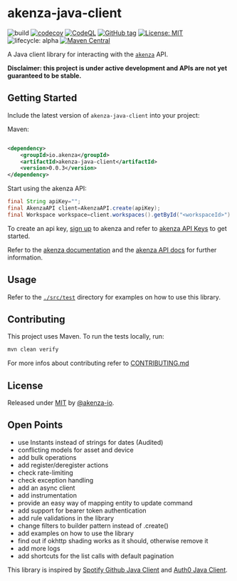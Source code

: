 # akenza-java-client

![build](https://github.com/akenza-io/akenza-java-client/actions/workflows/pullrequest.yml/badge.svg?query=branch%3Amain)
[![codecov](https://codecov.io/github/akenza-io/akenza-java-client/branch/main/graph/badge.svg?token=MHT923B1BC)](https://codecov.io/github/akenza-io/akenza-java-client)
[![CodeQL](https://github.com/akenza-io/akenza-java-client/workflows/CodeQL/badge.svg)](https://github.com/akenza-io/akenza-java-client/actions?query=workflow%3ACodeQL "Code quality workflow status")
[![GitHub tag](https://img.shields.io/github/tag/akenza-io/akenza-java-client?include_prereleases=&sort=semver&color=blue)](https://github.com/akenza-io/akenza-java-client/releases/)
[![License: MIT](https://img.shields.io/badge/License-MIT-blue.svg)](https://opensource.org/licenses/MIT)
![lifecycle: alpha](https://img.shields.io/badge/lifecycle-alpha-cf3d26.svg)
[![Maven Central](https://img.shields.io/maven-central/v/io.akenza/akenza-java-client)](https://search.maven.org/artifact/io.akenza/akenza-java-client)

A Java client library for interacting with the [`akenza`](https://akenza.io/) API.

**Disclaimer: this project is under active development and APIs are not yet guaranteed to be stable.**

## Getting Started

Include the latest version of `akenza-java-client` into your project:

Maven:

```xml

<dependency>
    <groupId>io.akenza</groupId>
    <artifactId>akenza-java-client</artifactId>
    <version>0.0.3</version>
</dependency>
```

Start using the akenza API:

```java
final String apiKey="";
final AkenzaAPI client=AkenzaAPI.create(apiKey);
final Workspace workspace=client.workspaces().getById("<workspaceId>").execute();
```

To create an api key, [sign up](https://auth.akenza.io/register) to  akenza and refer to [akenza API Keys](https://docs.akenza.io/api-reference/api-documentation#api-keys) to get started.

Refer to the [akenza documentation](https://docs.akenza.io/) and the [akenza API docs](https://docs.api.akenza.io/) for further information.

## Usage

Refer to the [`./src/test`](./src/test) directory for examples on how to use this library.

## Contributing

This project uses Maven. To run the tests locally, run:

```bash
mvn clean verify
```

For more infos about contributing refer to [CONTRIBUTING.md](./CONTRIBUTING.md)


## License

Released under [MIT](/LICENSE) by [@akenza-io](https://github.com/akenza-io).

## Open Points

- use Instants instead of strings for dates (Audited)
- conflicting models for asset and device
- add bulk operations
- add register/deregister actions
- check rate-limiting
- check exception handling
- add an async client
- add instrumentation
- provide an easy way of mapping entity to update command
- add support for bearer token authentication
- add rule validations in the library
- change filters to builder pattern instead of .create()
- add examples on how to use the library
- find out if okhttp shading works as it should, otherwise remove it
- add more logs
- add shortcuts for the list calls with default pagination

This library is inspired by [Spotify Github Java Client](https://github.com/spotify/github-java-client/)
and [Auth0 Java Client](https://github.com/auth0/auth0-java).
